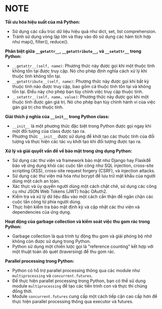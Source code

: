 # NOTE

**Tối ưu hóa hiệu suất của mã Python:**

* Sử dụng các cấu trúc dữ liệu hiệu quả như dict, set, list comprehension.
* Tránh sử dụng vòng lặp lớn và thay vào đó sử dụng các hàm tích hợp như map(), filter(), reduce().

**Phân biệt giữa `__getattr__`, `__getattribute__`, và `__setattr__` trong Python:**

* `__getattr__(self, name)`: Phương thức này được gọi khi một thuộc tính không tồn tại được truy cập. Nó cho phép định nghĩa cách xử lý khi thuộc tính không tồn tại.
* `__getattribute__(self, name)`: Phương thức này được gọi khi bất kỳ thuộc tính nào được truy cập, bao gồm cả thuộc tính tồn tại và không tồn tại. Điều này cho phép bạn tùy chỉnh việc truy cập thuộc tính.
* `__setattr__(self, name, value)`: Phương thức này được gọi khi một thuộc tính được gán giá trị. Nó cho phép bạn tùy chỉnh hành vi của việc gán giá trị cho thuộc tính.

**Giải thích ý nghĩa của `__init__` trong Python class:**

* `__init__` là một phương thức đặc biệt trong Python được gọi ngay khi một đối tượng của class được tạo ra.
* Phương thức `__init__` được sử dụng để khởi tạo các thuộc tính của đối tượng và thực hiện các tác vụ khởi tạo khi đối tượng được tạo ra.

**Xử lý và giải quyết vấn đề về bảo mật trong ứng dụng Python:**

* Sử dụng các thư viện và framework bảo mật như Django hay Flaskđể bảo vệ ứng dụng khỏi các cuộc tấn công như SQL injection, cross-site scripting (XSS), cross-site request forgery (CSRF), và injection attacks.
* Sử dụng các thư viện mã hóa như bcrypt để lưu trữ mật khẩu của người dùng một cách an toàn.
* Xác thực và ủy quyền người dùng một cách chặt chẽ, sử dụng các công cụ như JSON Web Tokens (JWT) hoặc OAuth2.
* Kiểm tra và xử lý dữ liệu đầu vào một cách cẩn thận để ngăn chặn các cuộc tấn công từ phía người dùng.
* Thực hiện kiểm tra bảo mật định kỳ và cập nhật các thư viện và dependencies của ứng dụng.

**Hoạt động của garbage collection và kiểm soát việc thu gom rác trong Python:**

* Garbage collection là quá trình tự động thu gom và giải phóng bộ nhớ không còn được sử dụng trong Python.
* Python sử dụng một chiến lược gọi là "reference counting" kết hợp với một thuật toán dò quét (traversing) để thu gom rác.

**Parallel processing trong Python:**

* Python có hỗ trợ parallel processing thông qua các module như `multiprocessing` và `concurrent.futures`.
* Để thực hiện parallel processing trong Python, bạn có thể sử dụng module `multiprocessing` để tạo các tiến trình con và thực thi chúng đồng thời.
* Module `concurrent.futures` cung cấp một cách tiếp cận cao cấp hơn để thực hiện parallel processing thông qua executor và futures.
